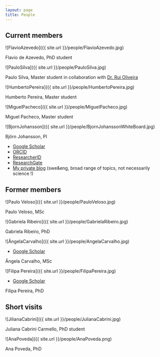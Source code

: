 ```yaml
---
layout: page
title: People
---
```


## Current members

![FlavioAzevedo]({{ site.url }}/people/FlavioAzevedo.jpg)

Flavio de Azevedo, PhD student

![PauloSilva]({{ site.url }}/people/PauloSilva.jpg)

Paulo Silva, Master student in collaboration with [Dr. Rui Oliveira](https://sites.google.com/site/personalwebpageofruioliveira/)

![HumbertoPereira]({{ site.url }}/people/HumbertoPereira.jpg)

Humberto Pereira, Master student

![MiguelPacheco]({{ site.url }}/people/MiguelPacheco.jpg)

Miguel Pacheco, Master student

![BjornJohansson]({{ site.url }}/people/BjornJohanssonWhiteBoard.jpg)

Björn Johansson, PI
- [Google Scholar](https://scholar.google.pt/citations?hl=en&user=7AiEuJ4AAAAJ&view_op=list_works&sortby=pubdate)
- [ORCID](http://orcid.org/0000-0002-7723-074X)
- [ResearcherID](http://www.researcherid.com/rid/A-3523-2012)
- [ResearchGate](https://www.researchgate.net/profile/Bjoern_Johansson4)
- [My private blog](http://ochsavidare.blogspot.pt/) (swe&eng, broad range of topics, not necessarily science !)

## Former members

![Paulo Veloso]({{ site.url }}/people/PauloVeloso.jpg)

Paulo Veloso, MSc

![Gabriela Ribeiro]({{ site.url }}/people/GabrielaRibeiro.jpg)

Gabriela Ribeiro, PhD

![ÂngelaCarvalho]({{ site.url }}/people/AngelaCarvalho.jpg)
- [Google Scholar](https://scholar.google.pt/citations?hl=en&user=rQl-mO4AAAAJ&view_op=list_works&sortby=pubdate)

Ângela Carvalho, MSc

![Filipa Pereira]({{ site.url }}/people/FilipaPereira.jpg)
- [Google Scholar](https://scholar.google.pt/citations?hl=en&user=iiHuvP4AAAAJ&view_op=list_works&sortby=pubdate)

Filipa Pereira, PhD

## Short visits

![JilianaCabrini]({{ site.url }}/people/JulianaCabrini.jpg)

Juliana Cabrini Carmello, PhD student

![AnaPoveda]({{ site.url }}/people/AnaPoveda.png)

Ana Poveda, PhD







